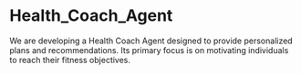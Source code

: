 # Health_Coach_Agent
We are developing a Health Coach Agent designed to provide personalized plans and recommendations. Its primary focus is on motivating individuals to reach their fitness objectives.
